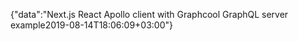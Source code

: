 {"data":"Next.js React Apollo client with Graphcool GraphQL server example2019-08-14T18:06:09+03:00"}
